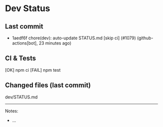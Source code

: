 # Dev Status

## Last commit
- 1aedf6f chore(dev): auto-update STATUS.md [skip ci] (#1079) (github-actions[bot], 23 minutes ago)
## CI & Tests
[OK] npm ci
[FAIL] npm test

## Changed files (last commit)
dev/STATUS.md

---
Notes:
- ...
